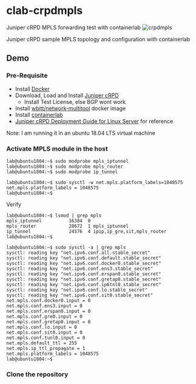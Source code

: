# clab-crpdmpls
Juniper cRPD MPLS forwarding test with containerlab
![crpdmpls](https://user-images.githubusercontent.com/101124549/159582431-069c86e4-0d9a-4d35-a179-da74c8013875.png)


Juniper cRPD sample MPLS topology and configuration with containerlab

## Demo

### Pre-Requisite

+ Install [Docker](https://www.docker.com/)
+ Download, Load and Install [Juniper cRPD](https://www.juniper.net/gb/en/dm/crpd-free-trial.html)
  + Install Test License, else BGP wont work
+ Install [wbitt/network-multitool](https://hub.docker.com/r/wbitt/network-multitool) docker image
+ Install [containerlab](https://containerlab.dev/)
+ [Juniper cRPD Deployment Guide for Linux Server](https://www.juniper.net/documentation/us/en/software/crpd/crpd-deployment/topics/task/cRPD-Linux-Server-Docker-Routing-Mode.html) for reference

Note: I am running it in an ubuntu 18.04 LTS virtual machine

### Activate MPLS module in the host

```
lab@ubuntu1804:~$ sudo modprobe mpls_iptunnel
lab@ubuntu1804:~$ sudo modprobe mpls_router
lab@ubuntu1804:~$ sudo modprobe ip_tunnel

lab@ubuntu1804:~$ sudo sysctl -w net.mpls.platform_labels=1048575
net.mpls.platform_labels = 1048575
lab@ubuntu1804:~$ 
```

Verify

```
lab@ubuntu1804:~$ lsmod | grep mpls
mpls_iptunnel          16384  0
mpls_router            28672  1 mpls_iptunnel
ip_tunnel              24576  4 ipip,ip_gre,sit,mpls_router
lab@ubuntu1804:~$ 

lab@ubuntu1804:~$ sudo sysctl -a | grep mpls
sysctl: reading key "net.ipv6.conf.all.stable_secret"
sysctl: reading key "net.ipv6.conf.default.stable_secret"
sysctl: reading key "net.ipv6.conf.docker0.stable_secret"
sysctl: reading key "net.ipv6.conf.ens3.stable_secret"
sysctl: reading key "net.ipv6.conf.erspan0.stable_secret"
sysctl: reading key "net.ipv6.conf.gretap0.stable_secret"
sysctl: reading key "net.ipv6.conf.ip6tnl0.stable_secret"
sysctl: reading key "net.ipv6.conf.lo.stable_secret"
sysctl: reading key "net.ipv6.conf.sit0.stable_secret"
net.mpls.conf.docker0.input = 0
net.mpls.conf.ens3.input = 0
net.mpls.conf.erspan0.input = 0
net.mpls.conf.gre0.input = 0
net.mpls.conf.gretap0.input = 0
net.mpls.conf.lo.input = 0
net.mpls.conf.sit0.input = 0
net.mpls.conf.tunl0.input = 0
net.mpls.default_ttl = 255
net.mpls.ip_ttl_propagate = 1
net.mpls.platform_labels = 1048575
lab@ubuntu1804:~$
```


### Clone the repository

